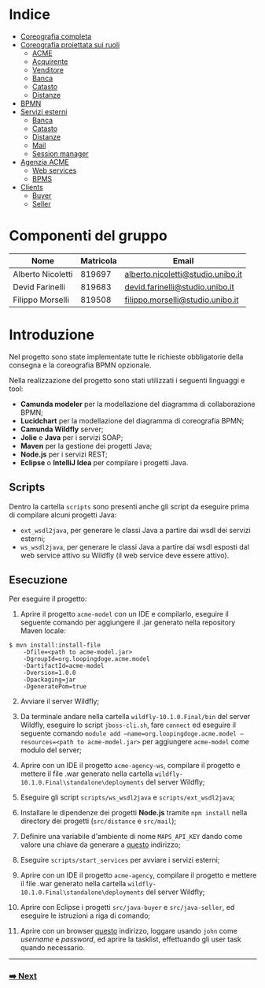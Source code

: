 # Indice

- [Coreografia completa](choreographies/choreography.md)
- [Coreografia proiettata sui ruoli](choreographies/roles.md)
  - [ACME](choreographies/roles.md#acme)
  - [Acquirente](choreographies/roles.md#acquirente)
  - [Venditore](choreographies/roles.md#venditore)
  - [Banca](choreographies/roles.md#banca)
  - [Catasto](choreographies/roles.md#catasto)
  - [Distanze](choreographies/roles.md#distanze)
- [BPMN](bpmn.md)
- [Servizi esterni](external-services.md)
  - [Banca](external-services.md#banca)
  - [Catasto](external-services.md#catasto)
  - [Distanze](external-services.md#distanze)
  - [Mail](external-services.md#mail)
  - [Session manager](external-services.md#session-manager)
- [Agenzia ACME](acme-agency.md)
  - [Web services](acme-agency.md#web-services)
  - [BPMS](acme-agency.md#bpms)
- [Clients](clients.md)
  - [Buyer](clients.md#buyer)
  - [Seller](clients.md#seller)

# Componenti del gruppo

| Nome              | Matricola | Email                             |
| ----------------- | --------- | --------------------------------- |
| Alberto Nicoletti | 819697    | alberto.nicoletti@studio.unibo.it |
| Devid Farinelli   | 819683    | devid.farinelli@studio.unibo.it   |
| Filippo Morselli  | 819508    | filippo.morselli@studio.unibo.it  |

# Introduzione

Nel progetto sono state implementate tutte le richieste obbligatorie della consegna e la coreografia BPMN opzionale.

Nella realizzazione del progetto sono stati utilizzati i seguenti linguaggi e tool:

- **Camunda modeler** per la modellazione del diagramma di collaborazione BPMN;
- **Lucidchart** per la modellazione del diagramma di coreografia BPMN;
- **Camunda Wildfly** server;
- **Jolie** e **Java** per i servizi SOAP;
- **Maven** per la gestione dei progetti Java;
- **Node.js** per i servizi REST;
- **Eclipse** o **IntelliJ Idea** per compilare i progetti Java.

## Scripts

Dentro la cartella `scripts` sono presenti anche gli script da eseguire prima di compilare alcuni progetti Java:

- `ext_wsdl2java`, per generare le classi Java a partire dai wsdl dei servizi esterni;
- `ws_wsdl2java`, per generare le classi Java a partire dai wsdl esposti dal web service attivo su Wildfly (il web service deve essere attivo).

## Esecuzione

Per eseguire il progetto:

1. Aprire il progetto `acme-model` con un IDE e compilarlo, eseguire il seguente comando per aggiungere il .jar generato nella repository Maven locale:

  ```shell
  $ mvn install:install-file
      -Dfile=<path to acme-model.jar>
      -DgroupId=org.loopingdoge.acme.model
      -DartifactId=acme-model
      -Dversion=1.0.0
      -Dpackaging=jar
      -DgeneratePom=true
  ```

2. Avviare il server Wildfly;

3. Da terminale andare nella cartella `wildfly-10.1.0.Final/bin` del server Wildfly, eseguire lo script `jboss-cli.sh`, fare `connect` ed eseguire il seguente comando `module add —name=org.loopingdoge.acme.model —resources=<path to acme-model.jar>` per aggiungere `acme-model` come modulo del server;

4. Aprire con un IDE il progetto `acme-agency-ws`, compilare il progetto e mettere il file .war generato nella cartella `wildfly-10.1.0.Final\standalone\deployments` del server Wildfly;

5. Eseguire gli script `scripts/ws_wsdl2java` e `scripts/ext_wsdl2java`;

6. Installare le dipendenze dei progetti **Node.js** tramite `npm install` nella directory dei progetti (`src/distance` e `src/mail`);

7. Definire una variabile d'ambiente di nome `MAPS_API_KEY` dando come valore una chiave da generare a [questo](https://developers.google.com/maps/documentation/distance-matrix/) indirizzo;

8. Eseguire `scripts/start_services` per avviare i servizi esterni;

9. Aprire con un IDE il progetto `acme-agency`, compilare il progetto e mettere il file .war generato nella cartella `wildfly-10.1.0.Final\standalone\deployments` del server Wildfly;

10. Aprire con Eclipse i progetti `src/java-buyer` e `src/java-seller`, ed eseguire le istruzioni a riga di comando;

11. Aprire con un browser [questo](http://localhost:8080/camunda/app/welcome/default/#/welcome) indirizzo, loggare usando `john` come *username* e *password*, ed aprire la tasklist, effettuando gli user task quando necessario.

------
### [**➡️ Next**](choreographies/choreography.md)
